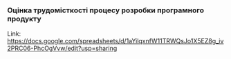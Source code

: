 ### Оцінка трудомісткості процесу розробки програмного продукту

Link: https://docs.google.com/spreadsheets/d/1aYilqxnfW11TRWQsJo1X5EZ8g_iv2PRC06-PhcOgVvw/edit?usp=sharing
